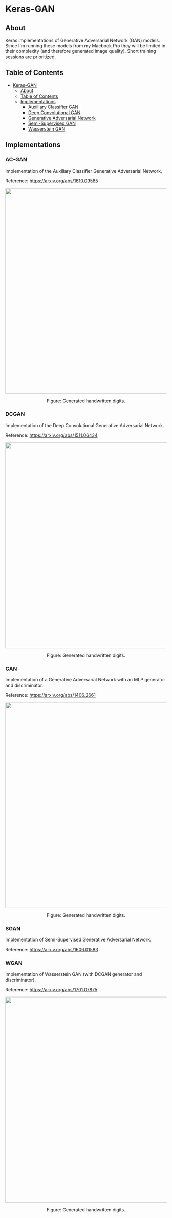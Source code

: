 # Keras-GAN

## About
Keras implementations of Generative Adversarial Network (GAN) models. Since I'm running these models from my Macbook Pro
they will be limited in their complexity (and therefore generated image quality). Short training sessions are prioritized.

## Table of Contents
- [Keras-GAN](#keras-gan)
  * [About](#about)
  * [Table of Contents](#table-of-contents)
  * [Implementations](#implementations)
    + [Auxiliary Classifier GAN](#ac-gan)
    + [Deep Convolutional GAN](#dcgan)
    + [Generative Adversarial Network](#gan)
    + [Semi-Supervised GAN](#sgan)
    + [Wasserstein GAN](#wgan)
 
## Implementations   
### AC-GAN
Implementation of the Auxiliary Classifier Generative Adversarial Network.

Reference: https://arxiv.org/abs/1610.09585

<p align="center">
    <img src="http://eriklindernoren.se/images/acgan2.png" width="640"\>
</p>
<p align="center">
    Figure: Generated handwritten digits.
</p>

### DCGAN
Implementation of the Deep Convolutional Generative Adversarial Network.

Reference: https://arxiv.org/abs/1511.06434

<p align="center">
    <img src="http://eriklindernoren.se/images/dcgan2.png" width="640"\>
</p>
<p align="center">
    Figure: Generated handwritten digits.
</p>

### GAN
Implementation of a Generative Adversarial Network with an MLP generator and discriminator.

Reference: https://arxiv.org/abs/1406.2661

<p align="center">
    <img src="http://eriklindernoren.se/images/gan.png" width="640"\>
</p>
<p align="center">
    Figure: Generated handwritten digits.
</p>

### SGAN
Implementation of Semi-Supervised Generative Adversarial Network.

Reference: https://arxiv.org/abs/1606.01583

### WGAN
Implementation of Wasserstein GAN (with DCGAN generator and discriminator).

Reference: https://arxiv.org/abs/1701.07875

<p align="center">
    <img src="http://eriklindernoren.se/images/wgan2.png" width="640"\>
</p>
<p align="center">
    Figure: Generated handwritten digits.
</p>
